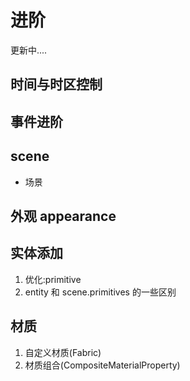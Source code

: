 # 进阶
更新中....
## 时间与时区控制

## 事件进阶

## scene

- 场景

## 外观 appearance

## 实体添加

1. 优化:primitive
2. entity 和 scene.primitives 的一些区别

## 材质

1. 自定义材质(Fabric)
2. 材质组合(CompositeMaterialProperty)
